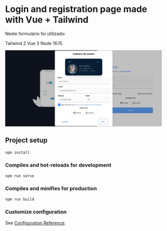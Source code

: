 # Login and registration page made with Vue + Tailwind

Neste formulário foi utilizado:

Tailwind 2
Vue 3 
Node 16.15

<p align="center">
   <img width="600" src="src/assets/readme/tela-cadastro.jpg">
   
</p>

## Project setup
```
npm install
```

### Compiles and hot-reloads for development
```
npm run serve
```

### Compiles and minifies for production
```
npm run build
```

### Customize configuration
See [Configuration Reference](https://cli.vuejs.org/config/).
